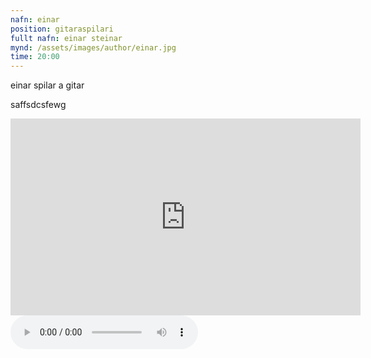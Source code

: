 ```yaml
---
nafn: einar
position: gitaraspilari
fullt nafn: einar steinar
mynd: /assets/images/author/einar.jpg
time: 20:00
---
```

einar spilar a gitar

saffsdcsfewg

<iframe width="560" height="315" src="https://www.youtube.com/embed/4p6GWewmTYQ" frameborder="0" allow="accelerometer; autoplay; encrypted-media; gyroscope; picture-in-picture" allowfullscreen></iframe>

<body>
    <audio controls>
        <source src="/assets/themalog/blood" type="audio/mpeg">
    </audio>
</body>